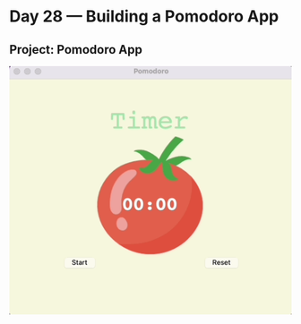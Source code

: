 <h1>Day 28 — Building a Pomodoro App</h1>
<h2>Project: Pomodoro App</h2>
<img src="pomodoro-app.gif"> 
